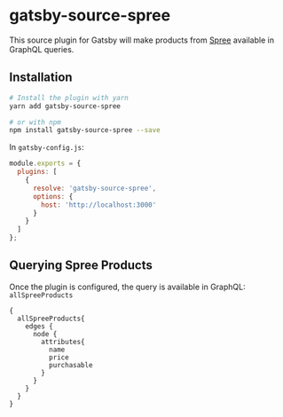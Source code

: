 # gatsby-source-spree

This source plugin for Gatsby will make products from [Spree](https://spreecommerce.org) available in GraphQL queries.

## Installation

```sh
# Install the plugin with yarn
yarn add gatsby-source-spree

# or with npm
npm install gatsby-source-spree --save
```

In `gatsby-config.js`:

```js
module.exports = {
  plugins: [
    {
      resolve: 'gatsby-source-spree',
      options: {
        host: 'http://localhost:3000'
      }
    }
  ]
};
```

## Querying Spree Products

Once the plugin is configured, the query is available in GraphQL: `allSpreeProducts` 

```gql
{
  allSpreeProducts{
    edges {
      node {
        attributes{
          name
          price
          purchasable
        }
      }
    }
  }
}
```
